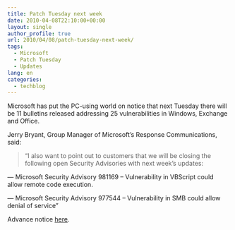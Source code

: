 ```yaml
---
title: Patch Tuesday next week
date: 2010-04-08T22:10:00+00:00
layout: single
author_profile: true
url: 2010/04/08/patch-tuesday-next-week/
tags:
  - Microsoft
  - Patch Tuesday
  - Updates
lang: en
categories: 
  - techblog
---
```

Microsoft has put the PC-using world on notice that next Tuesday there will be 11 bulletins released addressing 25 vulnerabilities in Windows, Exchange and Office.

Jerry Bryant, Group Manager of Microsoft’s Response Communications, said:

> “I also want to point out to customers that we will be closing the following open Security Advisories with next week’s updates: 

— Microsoft Security Advisory 981169 – Vulnerability in VBScript could allow remote code execution.

— Microsoft Security Advisory 977544 – Vulnerability in SMB could allow denial of service”

Advance notice [here](http://blogs.technet.com/msrc/archive/2010/04/08/april-2010-bulletin-release-advance-notification.aspx).